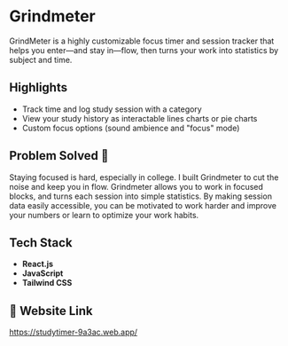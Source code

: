 # Grindmeter

GrindMeter is a highly customizable focus timer and session tracker that helps you enter—and stay in—flow, then turns your work into statistics by subject and time. 

## Highlights 

- Track time and log study session with a category
- View your study history as interactable lines charts or pie charts
- Custom focus options (sound ambience and "focus" mode)

## Problem Solved 🚀
 
Staying focused is hard, especially in college. I built Grindmeter to cut the noise and keep you in flow. Grindmeter allows you to work in focused blocks, and turns each session into simple statistics. By making session data easily accessible, you can be motivated to work harder and improve your numbers or learn to optimize your work habits. 


## Tech Stack

- **React.js**
- **JavaScript**
- **Tailwind CSS**

## 🔗 Website Link 

https://studytimer-9a3ac.web.app/ 


